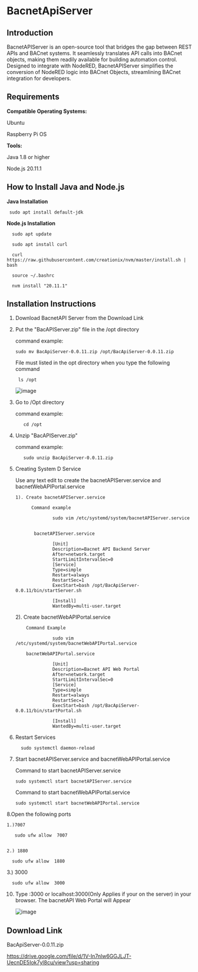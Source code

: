 # BacnetApiServer


Introduction
--

BacnetAPIServer is an open-source tool that bridges the gap between REST APIs and BACnet systems. It seamlessly translates API calls into BACnet objects, making them readily available for building automation control. Designed to integrate with NodeRED, BacnetAPIServer simplifies the conversion of NodeRED logic into BACnet Objects, streamlining BACnet integration for developers.

Requirements
--

**Compatible Operating Systems:**
 
 Ubuntu
 
 Raspberry Pi OS
 
**Tools:**

Java 1.8 or higher

Node.js 20.11.1


How to Install Java and Node.js
--

**Java Installation**

     sudo apt install default-jdk

**Node.js Installation**

      sudo apt update

      sudo apt install curl 
     
      curl https://raw.githubusercontent.com/creationix/nvm/master/install.sh | bash 
     
      source ~/.bashrc   
     
      nvm install "20.11.1"

 
Installation Instructions
--
1. Download BacnetAPI Server from the Download Link

2. Put the "BacAPIServer<version>.zip" file in the /opt directory

     command example:
   
       sudo mv BacApiServer-0.0.11.zip /opt/BacApiServer-0.0.11.zip

    File must listed in the opt directory when you type the following command

        ls /opt
   ![image](https://github.com/selvadurai/BacnetAPIServer/assets/4705770/a51112df-06f4-4c17-a681-f2fa7daa0257)
            
3. Go to /Opt directory

    command example:
   
          cd /opt
   
     
4. Unzip  "BacAPIServer<version>.zip"

   command example:

          sudo unzip BacApiServer-0.0.11.zip

5. Creating System D Service

   
      Use any text edit to create the bacnetAPIServer.service and bacnetWebAPIPortal.service

       1). Create bacnetAPIServer.service

             Command example
         
                     sudo vim /etc/systemd/system/bacnetAPIServer.service
   
          
              bacnetAPIServer.service
   
                     [Unit]
                     Description=Bacnet API Backend Server
                     After=network.target
                     StartLimitIntervalSec=0
                     [Service]
                     Type=simple
                     Restart=always
                     RestartSec=1
                     ExecStart=bash /opt/BacApiServer-0.0.11/bin/startServer.sh
                     
                     [Install]
                     WantedBy=multi-user.target

      2). Create bacnetWebAPIPortal.service

           Command Example
        
                     sudo vim /etc/systemd/system/bacnetWebAPIPortal.service
        
           bacnetWebAPIPortal.service
          
                     [Unit]
                     Description=Bacnet API Web Portal
                     After=network.target
                     StartLimitIntervalSec=0
                     [Service]
                     Type=simple
                     Restart=always
                     RestartSec=1
                     ExecStart=bash /opt/BacApiServer-0.0.11/bin/startPortal.sh
                                 
                     [Install]
                     WantedBy=multi-user.target
                                
  
  6. Restart Services
  
           sudo systemctl daemon-reload


  7. Start  bacnetAPIServer.service and  bacnetWebAPIPortal.service

     Command to start bacnetAPIServer.service
     
         sudo systemctl start bacnetAPIServer.service

     Command to start bacnetWebAPIPortal.service
     
         sudo systemctl start bacnetWebAPIPortal.service

 8.Open the following ports

    1.)7007

       sudo ufw allow  7007

   
    2.) 1880

      sudo ufw allow  1880

   
   3.) 3000

      sudo ufw allow  3000

 10. Type <server ip address>:3000 or localhost:3000(Only Applies if your on the server) in your browser. The bacnetAPI Web Portal will Appear

     ![image](https://github.com/selvadurai/BacnetAPIServer/assets/4705770/d9a731a9-b259-46d4-b32b-c0abfebfe404)

         


   
 
     
   
 
Download Link
--
BacApiServer-0.0.11.zip

https://drive.google.com/file/d/1V-In7nlw6GGJLJT-UecnDE5Iok7yl8cu/view?usp=sharing
